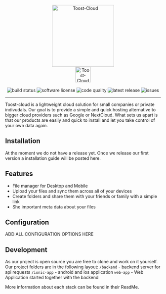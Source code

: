 <p align="center">
  <img height="200px" src="https://user-images.githubusercontent.com/30908158/133365398-289c7b2e-9b91-48cb-942f-32857b223da2.png" alt="Toost-Cloud"/>
  <br />
  <img height="50px" src="https://user-images.githubusercontent.com/30908158/133365069-f6e91f79-7bfb-429d-8173-9c4c15bba44e.png" alt="Toost-Cloud"/>
  <br />
  <br />
  <img src="https://img.shields.io/github/workflow/status/toost-net/toost-cloud/merge?style=for-the-badge" alt="build status"/>
  <img href="https://github.com/toost-net/toost-cloud/blob/master/LICENSE.md" src="https://img.shields.io/badge/license-MIT-brightgreen.svg?style=for-the-badge" alt="software license"/>
  <img src="https://img.shields.io/codacy/grade/33928d0da4b6435ebb78b94d341a57b0?style=for-the-badge" alt="code quality"/>
  <img src="https://img.shields.io/github/v/release/toost-net/toost-cloud?color=%23ff5500&include_prereleases&style=for-the-badge" alt="latest release"/>
  <img src="https://img.shields.io/github/issues-raw/toost-net/toost-cloud?color=%23ff5500&style=for-the-badge" alt="issues"/>
</p>

_________________

Toost-cloud is a lightweight cloud solution for small companies or private indivudals. Our goal is to provide a simple and quick hosting alternative to bigger cloud providers such as Google or NextCloud. What sets us apart is that our products are easily and quick to install and let you take control of your own data again. 

## Installation

At the moment we do not have a release yet. Once we release our first version a installation guide will be posted here.


## Features
- File manager for Desktop and Mobile
- Upload your files and sync them across all of your devices
- Create folders and share them with your friends or family with a simple link
- She important meta data about your files


## Configuration

ADD ALL CONFIGURATION OPTIONS HERE


## Development

As our project is open source you are free to clone and work on it yourself. Our project folders are in the following layout:
`/backend` - backend server for api requests
`/ionic-app` - android and ios application
`web-app` - Web Application started together with the backend

More information about each stack can be found in their ReadMe.
